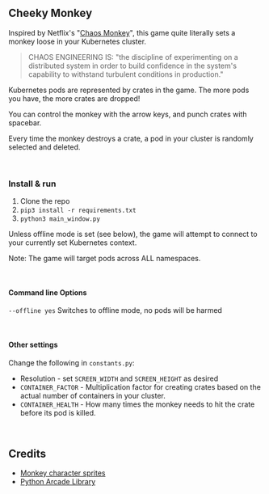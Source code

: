 ## Cheeky Monkey

Inspired by Netflix's "[Chaos Monkey](https://github.com/Netflix/chaosmonkey)", this game quite literally sets a monkey loose in your Kubernetes cluster.   

>CHAOS ENGINEERING IS:
>"the discipline of experimenting on a distributed system in order to build confidence in the system's capability to withstand turbulent conditions in production."

Kubernetes pods are represented by crates in the game. The more pods you have, the more crates are dropped!  

You can control the monkey with the arrow keys, and punch crates with spacebar.  

Every time the monkey destroys a crate, a pod in your cluster is randomly selected and deleted.  

&nbsp;

### Install & run

1. Clone the repo
2. `pip3 install -r requirements.txt`
3. `python3 main_window.py`

Unless offline mode is set (see below), the game will attempt to connect to your currently set Kubernetes context.  

Note: The game will target pods across ALL namespaces.  


&nbsp;

#### Command line Options

`--offline yes`  Switches to offline mode, no pods will be harmed


&nbsp;

#### Other settings

Change the following in `constants.py`:

- Resolution - set `SCREEN_WIDTH`  and `SCREEN_HEIGHT` as desired
- `CONTAINER_FACTOR` - Multiplication factor for creating crates based on the actual number of containers in your cluster.
- `CONTAINER_HEALTH` - How many times the monkey needs to hit the crate before its pod is killed.



&nbsp;

## Credits

- [Monkey character sprites](https://www.gameartguppy.com/shop/monkey-game-character-sprites/ )
- [Python Arcade Library](https://arcade.academy/index.html)